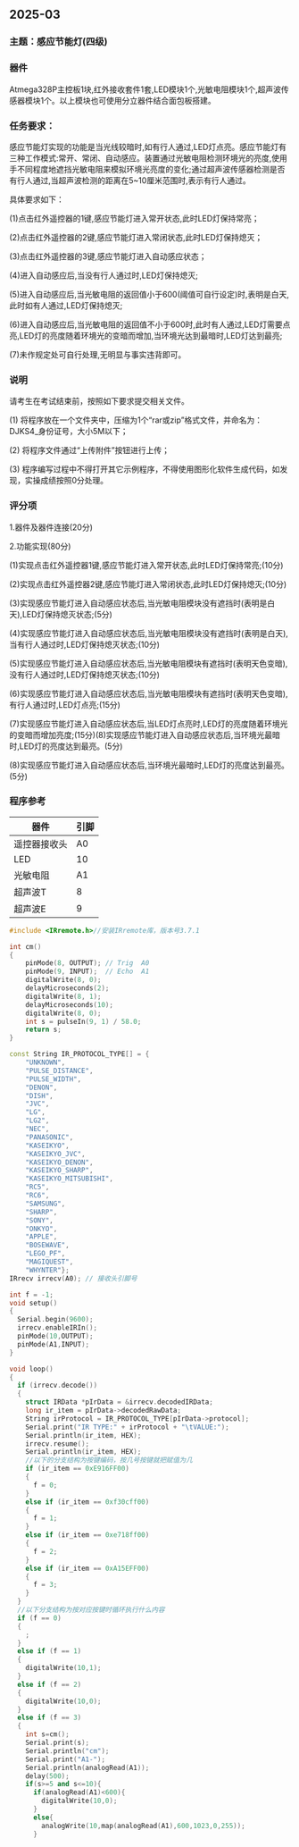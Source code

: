 ## 2025-03

### 主题：感应节能灯(四级)

### 器件

Atmega328P主控板1块,红外接收套件1套,LED模块1个,光敏电阻模块1个,超声波传感器模块1个。以上模块也可使用分立器件结合面包板搭建。

### 任务要求：

感应节能灯实现的功能是当光线较暗时,如有行人通过,LED灯点亮。感应节能灯有三种工作模式:常开、常闭、自动感应。装置通过光敏电阻检测环境光的亮度,使用手不同程度地遮挡光敏电阻来模拟环境光亮度的变化;通过超声波传感器检测是否有行人通过,当超声波检测的距离在5~10厘米范围时,表示有行人通过。

具体要求如下：

(1)点击红外遥控器的1键,感应节能灯进入常开状态,此时LED灯保持常亮；

(2)点击红外遥控器的2键,感应节能灯进入常闭状态,此时LED灯保持熄灭；

(3)点击红外遥控器的3键,感应节能灯进入自动感应状态；

(4)进入自动感应后,当没有行人通过时,LED灯保持熄灭;

(5)进入自动感应后,当光敏电阻的返回值小于600(阈值可自行设定)时,表明是白天,此时如有人通过,LED灯保持熄灭;

(6)进入自动感应后,当光敏电阻的返回值不小于600时,此时有人通过,LED灯需要点亮,LED灯的亮度随着环境光的变暗而增加,当环境光达到最暗时,LED灯达到最亮;

(7)未作规定处可自行处理,无明显与事实违背即可。

### 说明

请考生在考试结束前，按照如下要求提交相关文件。

(1) 将程序放在一个文件夹中，压缩为1个“rar或zip”格式文件，并命名为：DJKS4_身份证号，大小5M以下；

(2) 将程序文件通过“上传附件”按钮进行上传；

(3) 程序编写过程中不得打开其它示例程序，不得使用图形化软件生成代码，如发现，实操成绩按照0分处理。 

### 评分项

1.器件及器件连接(20分)

2.功能实现(80分)

(1)实现点击红外遥控器1键,感应节能灯进入常开状态,此时LED灯保持常亮;(10分)

(2)实现点击红外遥控器2键,感应节能灯进入常闭状态,此时LED灯保持熄灭;(10分)

(3)实现感应节能灯进入自动感应状态后,当光敏电阻模块没有遮挡时(表明是白天),LED灯保持熄灭状态;(5分)

(4)实现感应节能灯进入自动感应状态后,当光敏电阻模块没有遮挡时(表明是白天),当有行人通过时,LED灯保持熄灭状态;(10分)

(5)实现感应节能灯进入自动感应状态后,当光敏电阻模块有遮挡时(表明天色变暗),没有行人通过时,LED灯保持熄灭状态;(10分)

(6)实现感应节能灯进入自动感应状态后,当光敏电阻模块有遮挡时(表明天色变暗),有行人通过时,LED灯点亮;(15分)

(7)实现感应节能灯进入自动感应状态后,当LED灯点亮时,LED灯的亮度随着环境光的变暗而增加亮度;(15分)(8)实现感应节能灯进入自动感应状态后,当环境光最暗时,LED灯的亮度达到最亮。(5分)

(8)实现感应节能灯进入自动感应状态后,当环境光最暗时,LED灯的亮度达到最亮。(5分)

### 程序参考

| 器件         | 引脚 |
| ------------ | ---- |
| 遥控器接收头 | A0   |
| LED          | 10   |
| 光敏电阻     | A1   |
| 超声波T      | 8    |
| 超声波E      | 9    |

```c++
#include <IRremote.h>//安装IRremote库，版本号3.7.1

int cm()
{
    pinMode(8, OUTPUT); // Trig  A0
    pinMode(9, INPUT);  // Echo  A1
    digitalWrite(8, 0);
    delayMicroseconds(2);
    digitalWrite(8, 1);
    delayMicroseconds(10);
    digitalWrite(8, 0);
    int s = pulseIn(9, 1) / 58.0;
    return s;
}

const String IR_PROTOCOL_TYPE[] = {
    "UNKNOWN",
    "PULSE_DISTANCE",
    "PULSE_WIDTH",
    "DENON",
    "DISH",
    "JVC",
    "LG",
    "LG2",
    "NEC",
    "PANASONIC",
    "KASEIKYO",
    "KASEIKYO_JVC",
    "KASEIKYO_DENON",
    "KASEIKYO_SHARP",
    "KASEIKYO_MITSUBISHI",
    "RC5",
    "RC6",
    "SAMSUNG",
    "SHARP",
    "SONY",
    "ONKYO",
    "APPLE",
    "BOSEWAVE",
    "LEGO_PF",
    "MAGIQUEST",
    "WHYNTER"};
IRrecv irrecv(A0); // 接收头引脚号

int f = -1;
void setup()
{
  Serial.begin(9600);
  irrecv.enableIRIn();
  pinMode(10,OUTPUT);
  pinMode(A1,INPUT);
}

void loop()
{
  if (irrecv.decode())
  {
    struct IRData *pIrData = &irrecv.decodedIRData;
    long ir_item = pIrData->decodedRawData;
    String irProtocol = IR_PROTOCOL_TYPE[pIrData->protocol];
    Serial.print("IR TYPE:" + irProtocol + "\tVALUE:");
    Serial.println(ir_item, HEX);
    irrecv.resume();
    Serial.println(ir_item, HEX);
    //以下的分支结构为按键编码，按几号按键就把赋值为几
    if (ir_item == 0xE916FF00)
    {
      f = 0;
    }
    else if (ir_item == 0xf30cff00)
    {
      f = 1;
    }
    else if (ir_item == 0xe718ff00)
    {
      f = 2;
    }
    else if (ir_item == 0xA15EFF00)
    {
      f = 3;
    }
  }
  //以下分支结构为按对应按键时循环执行什么内容
  if (f == 0)
  {
    ;
  }
  else if (f == 1)
  {
    digitalWrite(10,1);
  }
  else if (f == 2)
  {
    digitalWrite(10,0);
  }
  else if (f == 3)
  {
    int s=cm();
    Serial.print(s);
    Serial.println("cm");
    Serial.print("A1-");
    Serial.println(analogRead(A1));
    delay(500);
    if(s>=5 and s<=10){
      if(analogRead(A1)<600){
        digitalWrite(10,0);
      }
      else{
        analogWrite(10,map(analogRead(A1),600,1023,0,255));
      }
```

